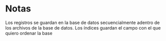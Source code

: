 # Notas
Los registros se guardan en la base de datos secuencialmente adentro de los archivos de la base de datos.
Los índices guardan el campo con el que quiero ordenar la base

